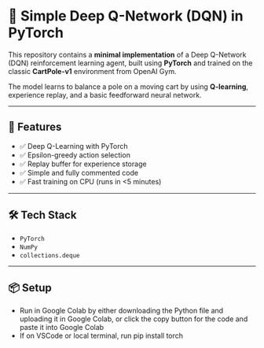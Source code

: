 # 🧠 Simple Deep Q-Network (DQN) in PyTorch

This repository contains a **minimal implementation** of a Deep Q-Network (DQN) reinforcement learning agent, built using **PyTorch** and trained on the classic **CartPole-v1** environment from OpenAI Gym.

The model learns to balance a pole on a moving cart by using **Q-learning**, experience replay, and a basic feedforward neural network.

---

## 🧠 Features

- ✅ Deep Q-Learning with PyTorch
- ✅ Epsilon-greedy action selection
- ✅ Replay buffer for experience storage
- ✅ Simple and fully commented code
- ✅ Fast training on CPU (runs in <5 minutes)

---

## 🛠️ Tech Stack

- `PyTorch`
- `NumPy`
- `collections.deque`

---

## 📦 Setup

- Run in Google Colab by either downloading the Python file and uploading it in Google Colab, or click the copy button for the code and paste it into Google Colab
- If on VSCode or local terminal, run pip install torch

